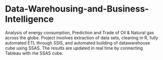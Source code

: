 # Data-Warehousing-and-Business-Intelligence
Analysis of energy consumption, Prediction and Trade of Oil & Natural gas across the globe. Project involves extraction of data sets, cleaning in R, fully automated ETL through SSIS, and automated building of datawarehouse cube using SSAS. The results are updated in real time by connecting Tableau with rhe SSAS cube.
